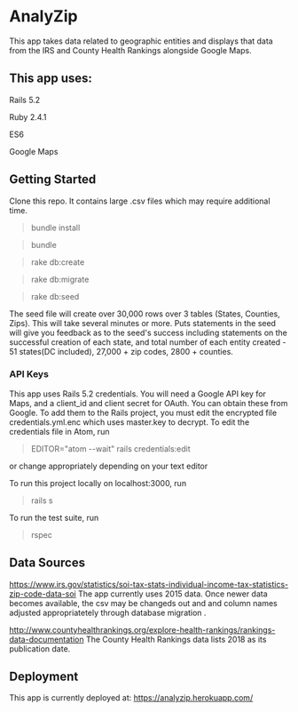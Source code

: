 # AnalyZip

This app takes data related to geographic entities and displays that data from the IRS and County Health Rankings alongside Google Maps.

## This app uses:
Rails 5.2

Ruby 2.4.1

ES6

Google Maps

## Getting Started
Clone this repo. It contains large .csv files which may require additional time.
> bundle install

> bundle

> rake db:create

> rake db:migrate

> rake db:seed

The seed file will create over 30,000 rows over 3 tables (States, Counties, Zips). This will take several minutes or more. Puts statements in the seed will give you feedback as to the seed's success including statements on the successful creation of each state, and total number of each entity created - 51 states(DC included), 27,000 + zip codes, 2800 + counties.

### API Keys
This app uses Rails 5.2 credentials. You will need a Google API key for Maps, and a client_id and client secret for OAuth. You can obtain these from Google. To add them to the Rails project, you must edit the encrypted file credentials.yml.enc which uses master.key to decrypt. To edit the credentials file in Atom, run

> EDITOR="atom --wait" rails credentials:edit

or change appropriately depending on your text editor

To run this project locally on localhost:3000, run
> rails s

To run the test suite, run
> rspec

## Data Sources
https://www.irs.gov/statistics/soi-tax-stats-individual-income-tax-statistics-zip-code-data-soi
The app currently uses 2015 data. Once newer data becomes available, the csv may be changeds out and and column names adjusted appropriatetely through database migration .

http://www.countyhealthrankings.org/explore-health-rankings/rankings-data-documentation
The County Health Rankings data lists 2018 as its publication date. 

## Deployment
This app is currently deployed at: https://analyzip.herokuapp.com/
